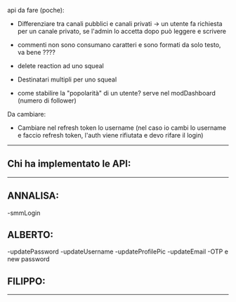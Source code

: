 api da fare (poche):

- Differenziare tra canali pubblici e canali privati -> un utente fa richiesta per un canale privato, se l'admin lo accetta dopo può leggere e scrivere

- commenti non sono consumano caratteri e sono formati da solo testo, va bene ????

- delete reaction ad uno squeal

- Destinatari multipli per uno squeal
- come stabilire la "popolarità" di un utente? serve nel modDashboard (numero di follower)

Da cambiare:

- Cambiare nel refresh token lo username (nel caso io cambi lo username e faccio refresh token, l'auth viene rifiutata e devo rifare il login)

---

## Chi ha implementato le API:

---

## ANNALISA:

-smmLogin

## ALBERTO:

-updatePassword
-updateUsername
-updateProfilePic
-updateEmail
-OTP e new password

## FILIPPO:

---
